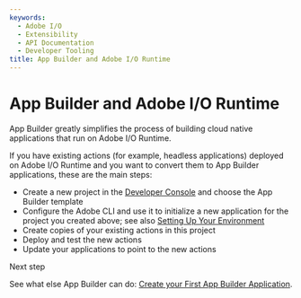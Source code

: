```yaml
---
keywords:
  - Adobe I/O
  - Extensibility
  - API Documentation
  - Developer Tooling
title: App Builder and Adobe I/O Runtime
---
```


# App Builder and Adobe I/O Runtime

App Builder greatly simplifies the process of building cloud native applications that run on Adobe I/O Runtime. 

If you have existing actions (for example, headless applications) deployed on Adobe I/O Runtime and you want to convert them to App Builder applications, these are the main steps:

* Create a new project in the [Developer Console](/console)  and choose the App Builder  template
* Configure the Adobe CLI and use it to initialize a new application for the project you created above; see also [Setting Up Your Environment](../getting_started/index.md)
* Create copies of your existing actions in this project
* Deploy and test the new actions
* Update your applications to point to the new actions

Next step

See what else App Builder can do: [Create your First App Builder Application](first_app.md).
